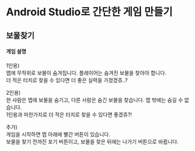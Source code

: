 Android Studio로 간단한 게임 만들기
================================================
보물찾기
------------------------------------------------

#### 게임 설명
1인용)  
맵에 무작위로 보물이 숨겨집니다. 플레이어는 숨겨진 보물을 찾아야 합니다.  
더 적은 터치로 찾을 수 있다면 더 좋은 실력을 가졌겠쥬..?  

2인용)  
한 사람은 맵에 보물을 숨기고, 다른 사람은 숨긴 보물을 찾습니다. 맵 밖에는 숨길 수 없습니다.  
1인용과 마찬가지로 더 적은 터치로 찾을 수 있다면 좋겠쥬?!

추가)  
게임을 시작하면 맵 아래에 빨간 버튼이 있습니다.  
보물을 찾기 전까진 포기 버튼이고, 보물을 찾은 뒤에는 나가기 버튼으로 바뀝니다.